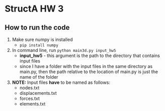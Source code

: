 # StructA HW 3
## How to run the code
1. Make sure numpy is installed
    - `pip install numpy`
2. In command line, run `python main3d.py input_hw5`
    - **input_hw5** - this argument is the path to the directory that contains input files
    - since I have a folder with the input files in the same directory as main.py, then the path relative to the location of main.py is just the name of the folder 
3. **NOTE:** Input files **have** to be named as follows:
    - nodes.txt
    - displacements.txt
    - forces.txt
    - elements.txt


